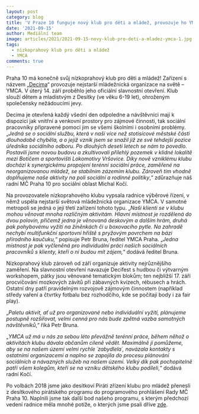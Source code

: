 ```yaml
---
layout: post
category: blog
title: 'V Praze 10 funguje nový klub pro děti a mládež, provozuje ho YMCA'
date: '2021-09-15'
author: Mediální team 
image: articles/2021/2021-09-15-novy-klub-pro-deti-a-mladez-ymca-1.jpg
tags:
  - nízkoprahový klub pro děti a mládež
  - YMCA
comments: true
---
```


Praha 10 má konečně svůj nízkoprahový klub pro děti a mládež! Zařízení s názvem „[Decima](http://www.praha.ymca.cz/decima)“ provozuje nejstarší mládežnická organizace na světě – YMCA. V úterý 14. září proběhlo jeho oficiální slavnostní otevření. Klub slouží dětem a mladistvým z Desítky (ve věku 6-19 let), ohroženým společensky nežádoucími jevy.

Decima je otevřená každý všední den odpoledne a návštěvníci mají k dispozici jak vnitřní a venkovní prostory pro zájmové činnosti, tak sociální pracovníky připravené pomoci jim se všemi školními i osobními problémy. „_Jedná se o sociální službu, která v naší více než stotisícové městské části dlouhodobě chyběla, a o jejíž vznik jsem se snažil již ze své tehdejší pozice úředníka sociálního odboru. Po dlouhých deseti letech se nám to povedlo. Postavili jsme novou budovu a zkultivovali přilehlý pozemek v klidné lokalitě mezi Botičem a sportovišti Lokomotivy Vršovice. Díky nově vzniklému klubu dochází k synergickému propojení terénní sociální práce, zaměřené na neorganizovanou mládež, se stabilním zázemím klubu. Zároveň tím vhodně doplňujeme naše aktivity na poli sociální a rodinné politiky_,“ zdůrazňuje náš radní MČ Praha 10 pro sociální oblast Michal Kočí.

Na provozovatele nízkoprahového klubu vypsala radnice výběrové řízení, v němž uspěla nejstarší světová mládežnická organizace YMCA. V samotné metropoli se jedná o její třetí zařízení tohoto typu. „_Naši klienti se v klubu mohou věnovat mnoha rozličným aktivitám. Hlavní místnost je rozdělená do dvou polovin, přičemž jedna je věnovaná deskovým a dalším hrám, druhá pak pohybovému vyžití na žíněnkách či u boxovacího pytle. Na zahradě nechybí multifunkční sportovní hřiště s pryžovým povrchem na bázi přírodního kaučuku,_“ popisuje Petr Bruna, ředitel YMCA Praha. „_Jedna místnost je pak vyčleněná pro individuální práci našich sociálních pracovníků s klienty, kteří o ni budou mít zájem,_“ dodává ředitel Bruna.

Nízkoprahový klub zároveň od září organizuje aktivity nejrůznějšího zaměření. Na slavnostní otevření navazuje Decifest s hudbou či výtvarným workshopem, pátky jsou věnované tematickým blokům; ten nejbližší 17. září procvičování mozkových závitů při zábavných kvízech, rébusech a hrách. Ostatní dny patří pravidelným rozvojově zájmovým činnostem (například středy vaření a čtvrtky fotbalu bez rozhodčího, kde se počítají body i za fair play).

„_Paletu aktivit, ať už pro organizované nebo individuální vyžití, plánujeme postupně rozšiřovat, velmi cenná pro nás bude zpětná vazba samotných návštěvníků_,“ říká Petr Bruna.

„_YMCA už má u nás za sebou léto převážně terénní práce, během něhož o aktivitách klubu dávala občanům cíleně vědět. Maximálně jí pomůžeme, aby se na našem území velmi rychle ´zabydlela´, navázala kontakty s ostatními organizacemi a naplno se zapojila do procesu plánování sociálních a návazných služeb na našem území. Velký dík pak pochopitelně patří všem kolegům, kteří se na vzniku dětského klubu podíleli_,“ dodává radní Kočí.

Po volbách 2018 jsme jako desítkoví Piráti zřízení klubu pro mládež přenesli z desítkového pirátského programu do programového prohlášení Rady MČ Praha 10. Naplnili jsme tak další bod našeho programu, s kterým předchozí vedení radnice měla mnohé potíže, o kterých jsme psali dříve  [zde](https://pirati10.cz/vybudovani-nizkoprahoveho-klubu-pro-mladez-se-ukazalo-byt-pro-koalici-prilis-vysokym-cilem/).
